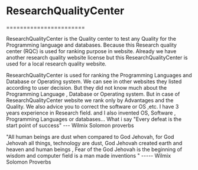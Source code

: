 # ResearchQualityCenter
=======================



ResearchQualityCenter  is  the  Quality center  to test any Quality  for  the  Programming language and databases. Because this Research quality center (RQC) is used for  ranking  purpose   in  website. Already we  have another  research  quality website license  but this  ResearchQualityCenter  is used for a local research quality website.



ResearchQualityCenter  is  used   for ranking  the  Programming Languages and  Database or  Operating system.  We can  see in other websites  they listed  according  to user decision. But  they did not know  much about  the  Programming Language , Database or Operating system. But in case  of  ResearchQualityCenter  website  we rank  only  by  Advantages and  the  Quality. We  also advice  you to  correct the  software or  OS ,etc. I have  3 years experience in Research field. and  I also invented  OS, Software , Programming Languages or databases...
What  i  say  "Every  defeat  is  the  start point  of  success" --- Wilmix Solomon proverbs


"All human beings are dust when compared to God Jehovah, for God Jehovah all things, technology are dust, God Jehovah created earth and heaven and human beings , Fear of the God Jehovah is the beginning of wisdom and computer field is a man made inventions " ----- Wilmix Solomon Proverbs
